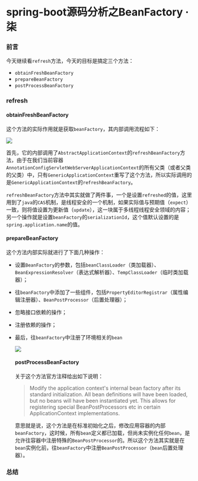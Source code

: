# spring-boot源码分析之BeanFactory · 柒

### 前言

今天继续看`refresh`方法，今天的目标是搞定三个方法：

- `obtainFreshBeanFactory`
- `prepareBeanFactory`
- `postProcessBeanFactory`

### refresh

#### obtainFreshBeanFactory

​	这个方法的实际作用就是获取`beanFactory`，其内部调用流程如下：

![](https://gitee.com/sysker/picBed/raw/master/20210910083102.png)

首先，它的内部调用了`AbstractApplicationContext`的`refreshBeanFactory`方法，由于在我们当前容器`AnnotationConfigServletWebServerApplicationContext`的所有父类（或者父类的父类）中，只有`GenericApplicationContext`重写了这个方法，所以实际调用的是`GenericApplicationContext`的`refreshBeanFactory`。

`refreshBeanFactory`方法中其实就做了两件事，一个是设置`refreshed`的值，这里用到了`java`的`CAS`机制，是线程安全的一个机制，如果实际值与预期值（`expect`）一致，则将值设置为更新值（`update`），这一块属于多线程线程安全领域的内容；另一个操作就是设置`beanFactory`的`serializationId`，这个值默认设置的是`spring.application.name`的值。



#### prepareBeanFactory

这个方法内部实际就进行了下面几种操作：

- 设置`BeanFactory`的参数，包括`beanClassLoader`（类加载器）、`BeanExpressionResolver`（表达式解析器）、`TempClassLoader`（临时类加载器）；

- 往`beanFactory`中添加了一些组件，包括`PropertyEditorRegistrar`（属性编辑注册器）、`BeanPostProcessor`（后置处理器）；

- 忽略接口依赖的操作；

- 注册依赖的操作；

- 最后，往`beanFactory`中注册了环境相关的`bean`

  ![](https://gitee.com/sysker/picBed/raw/master/images/prepareBeanFactory.jpg)

  #### postProcessBeanFactory

  关于这个方法官方注释给出如下说明：

  > Modify the application context's internal bean factory after its standard initialization. All bean definitions will have been loaded, but no beans will have been instantiated yet. This allows for registering special BeanPostProcessors etc in certain ApplicationContext implementations.

  意思就是说，这个方法是在标准初始化之后，修改应用容器的内部`beanFactory`，这时候，所有`bean`定义都已加载，但尚未实例化任何`bean`，是允许往容器中注册特殊的`BeanPostProcessor`的。所以这个方法其实就是在`bean`实例化前，往`beanFactory`中注册`BeanPostProcessor`（`bean`后置处理器）。

  

### 总结